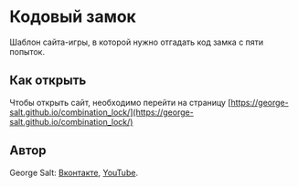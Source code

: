 # Кодовый замок

Шаблон сайта-игры, в которой нужно отгадать код замка с пяти попыток.

## Как открыть

Чтобы открыть сайт, необходимо перейти на страницу [https://george-salt.github.io/combination_lock/](https://george-salt.github.io/combination_lock/)

## Автор

George Salt: [Вконтакте](https://vk.com/george_salt), [YouTube](https://www.youtube.com/@george20097).
